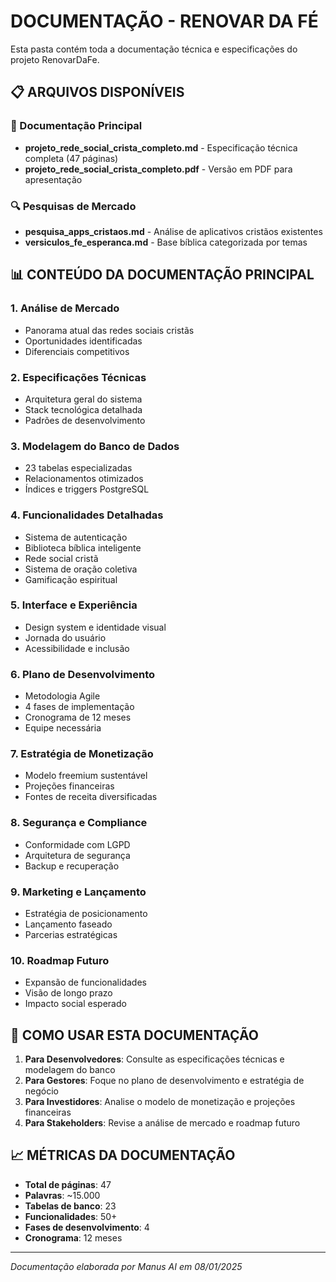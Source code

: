 # DOCUMENTAÇÃO - RENOVAR DA FÉ

Esta pasta contém toda a documentação técnica e especificações do projeto RenovarDaFe.

## 📋 ARQUIVOS DISPONÍVEIS

### 📖 Documentação Principal
- **projeto_rede_social_crista_completo.md** - Especificação técnica completa (47 páginas)
- **projeto_rede_social_crista_completo.pdf** - Versão em PDF para apresentação

### 🔍 Pesquisas de Mercado
- **pesquisa_apps_cristaos.md** - Análise de aplicativos cristãos existentes
- **versiculos_fe_esperanca.md** - Base bíblica categorizada por temas

## 📊 CONTEÚDO DA DOCUMENTAÇÃO PRINCIPAL

### 1. Análise de Mercado
- Panorama atual das redes sociais cristãs
- Oportunidades identificadas
- Diferenciais competitivos

### 2. Especificações Técnicas
- Arquitetura geral do sistema
- Stack tecnológica detalhada
- Padrões de desenvolvimento

### 3. Modelagem do Banco de Dados
- 23 tabelas especializadas
- Relacionamentos otimizados
- Índices e triggers PostgreSQL

### 4. Funcionalidades Detalhadas
- Sistema de autenticação
- Biblioteca bíblica inteligente
- Rede social cristã
- Sistema de oração coletiva
- Gamificação espiritual

### 5. Interface e Experiência
- Design system e identidade visual
- Jornada do usuário
- Acessibilidade e inclusão

### 6. Plano de Desenvolvimento
- Metodologia Agile
- 4 fases de implementação
- Cronograma de 12 meses
- Equipe necessária

### 7. Estratégia de Monetização
- Modelo freemium sustentável
- Projeções financeiras
- Fontes de receita diversificadas

### 8. Segurança e Compliance
- Conformidade com LGPD
- Arquitetura de segurança
- Backup e recuperação

### 9. Marketing e Lançamento
- Estratégia de posicionamento
- Lançamento faseado
- Parcerias estratégicas

### 10. Roadmap Futuro
- Expansão de funcionalidades
- Visão de longo prazo
- Impacto social esperado

## 🎯 COMO USAR ESTA DOCUMENTAÇÃO

1. **Para Desenvolvedores**: Consulte as especificações técnicas e modelagem do banco
2. **Para Gestores**: Foque no plano de desenvolvimento e estratégia de negócio
3. **Para Investidores**: Analise o modelo de monetização e projeções financeiras
4. **Para Stakeholders**: Revise a análise de mercado e roadmap futuro

## 📈 MÉTRICAS DA DOCUMENTAÇÃO

- **Total de páginas**: 47
- **Palavras**: ~15.000
- **Tabelas de banco**: 23
- **Funcionalidades**: 50+
- **Fases de desenvolvimento**: 4
- **Cronograma**: 12 meses

---

*Documentação elaborada por Manus AI em 08/01/2025*

